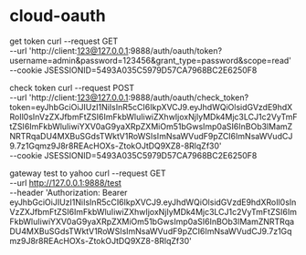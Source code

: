 # cloud-oauth
get token
curl --request GET \
  --url 'http://client:123@127.0.0.1:9888/auth/oauth/token?username=admin&password=123456&grant_type=password&scope=read' \
  --cookie JSESSIONID=5493A035C5979D57CA7968BC2E6250F8
  
check token
  curl --request POST \
  --url 'http://client:123@127.0.0.1:9888/auth/oauth/check_token?token=eyJhbGciOiJIUzI1NiIsInR5cCI6IkpXVCJ9.eyJhdWQiOlsidGVzdE9hdXRoIl0sInVzZXJfbmFtZSI6ImFkbWluIiwiZXhwIjoxNjIyMDk4Mjc3LCJ1c2VyTmFtZSI6ImFkbWluIiwiYXV0aG9yaXRpZXMiOm51bGwsImp0aSI6InBOb3lMamZNRTRqaDU4MXBuSGdsTWktV1RoWSIsImNsaWVudF9pZCI6ImNsaWVudCJ9.7z1Gqmz9J8r8REAcHOXs-ZtokOJtDQ9XZ8-8RlqZf30' \
  --cookie JSESSIONID=5493A035C5979D57CA7968BC2E6250F8
  
gateway test to yahoo
  curl --request GET \
  --url http://127.0.0.1:9888/test \
  --header 'Authorization: Bearer eyJhbGciOiJIUzI1NiIsInR5cCI6IkpXVCJ9.eyJhdWQiOlsidGVzdE9hdXRoIl0sInVzZXJfbmFtZSI6ImFkbWluIiwiZXhwIjoxNjIyMDk4Mjc3LCJ1c2VyTmFtZSI6ImFkbWluIiwiYXV0aG9yaXRpZXMiOm51bGwsImp0aSI6InBOb3lMamZNRTRqaDU4MXBuSGdsTWktV1RoWSIsImNsaWVudF9pZCI6ImNsaWVudCJ9.7z1Gqmz9J8r8REAcHOXs-ZtokOJtDQ9XZ8-8RlqZf30'
